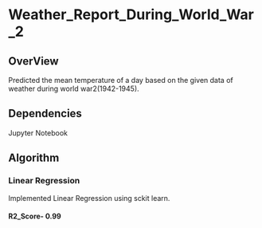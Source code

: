 # Weather_Report_During_World_War_2
## OverView
Predicted the mean temperature of a day based on the given data of weather during world war2(1942-1945).
## Dependencies
Jupyter Notebook
## Algorithm
### Linear Regression
Implemented Linear Regression using sckit learn.
#### R2_Score- 0.99
